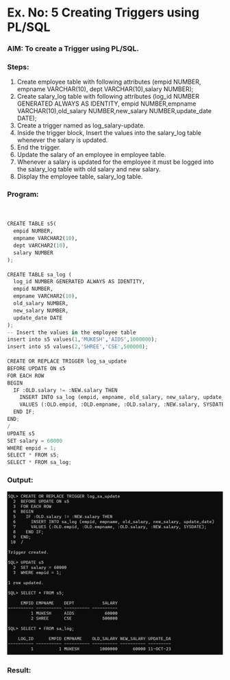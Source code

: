 # Ex. No: 5 Creating Triggers using PL/SQL

### AIM: To create a Trigger using PL/SQL.

### Steps:
1. Create employee table with following attributes (empid NUMBER, empname VARCHAR(10), dept VARCHAR(10),salary NUMBER);
2. Create salary_log table with following attributes (log_id NUMBER GENERATED ALWAYS AS IDENTITY, empid NUMBER,empname VARCHAR(10),old_salary NUMBER,new_salary NUMBER,update_date DATE);
3. Create a trigger named as log_salary-update.
4. Inside the trigger block, Insert the values into the salary_log table whenever the salary is updated.
5. End the trigger.
6. Update the salary of an employee in employee table.
7. Whenever a salary is updated for the employee it must be logged into the salary_log table with old salary and new salary.
8. Display the employee table, salary_log table.

### Program:

```python


CREATE TABLE s5(
  empid NUMBER,
  empname VARCHAR2(10),
  dept VARCHAR2(10),
  salary NUMBER
);

CREATE TABLE sa_log (
  log_id NUMBER GENERATED ALWAYS AS IDENTITY,
  empid NUMBER,
  empname VARCHAR2(10),
  old_salary NUMBER,
  new_salary NUMBER,
  update_date DATE
);
-- Insert the values in the employee table
insert into s5 values(1,'MUKESH','AIDS',1000000);
insert into s5 values(2,'SHREE','CSE',500000);

CREATE OR REPLACE TRIGGER log_sa_update
BEFORE UPDATE ON s5
FOR EACH ROW
BEGIN
  IF :OLD.salary != :NEW.salary THEN
    INSERT INTO sa_log (empid, empname, old_salary, new_salary, update_date)
    VALUES (:OLD.empid, :OLD.empname, :OLD.salary, :NEW.salary, SYSDATE);
  END IF;
END;
/
UPDATE s5
SET salary = 60000
WHERE empid = 1;
SELECT * FROM s5;
SELECT * FROM sa_log;


```
### Output:
![image](https://github.com/SAKTHISWAR/Ex-No-5-Creating-Triggers-using-PL-SQL/blob/main/1.jpeg)

### Result:
